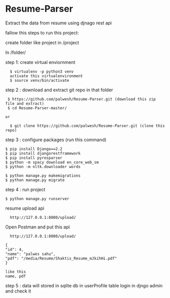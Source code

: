# Resume-Parser
Extract the data from resume using djnago rest api

fallow this steps to run this project:

  create folder like project
  in /project

In /folder/

step 1: create virtual enviornment

      $ virtualenv -p python3 venv
      activate this virtualenvironment
      $ source venv/bin/activate

step 2 : download and extract git repo in that folder

     $ https://github.com/palwesh/Resume-Parser.git (download this zip file and extract)
     $ cd Resume-Parser-master/

    or

      $ git clone https://github.com/palwesh/Resume-Parser.git (clone this repo)

step 3 : configure packages (run this command)

    $ pip install Django==2.2
    $ pip install djangorestframework
    $ pip install pyresparser
    $ python -m spacy download en_core_web_sm
    $ python -m nltk.downloader words

    $ python manage.py makemigrations
    $ python manage.py migrate

step 4 : run project

    $ python manage.py runserver

   resume upload api

      http://127.0.0.1:8000/upload/

   Open Postman and put this api

      http://127.0.0.1:8000/upload/

    {
    "id": 4,
    "name": "palwes sahu",
    "pdf": "/media/Resume/Shaktis_Resume_mJkihHi.pdf"
    }

    like this
    name, pdf

 step 5 : data will stored in sqlite db in userProfile table
    login in djngo admin and check it
